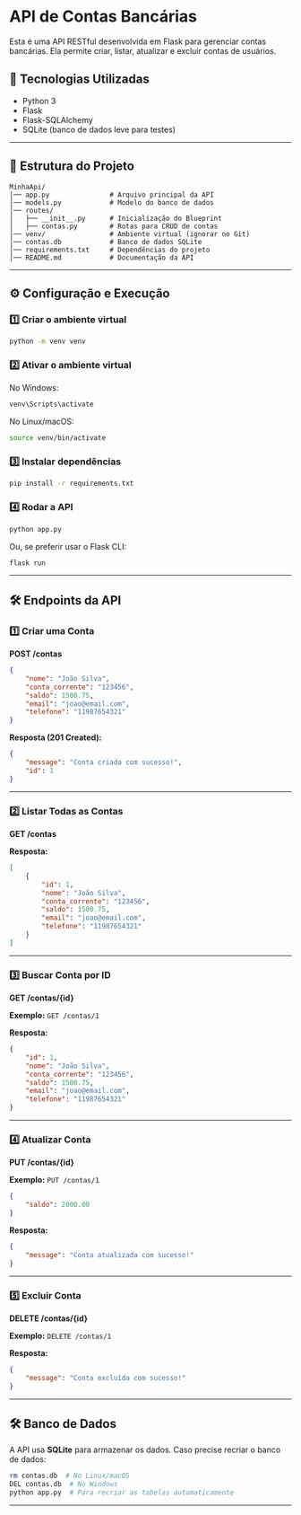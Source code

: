 # API de Contas Bancárias

Esta é uma API RESTful desenvolvida em Flask para gerenciar contas bancárias. Ela permite criar, listar, atualizar e excluir contas de usuários.

## 🚀 Tecnologias Utilizadas
- Python 3
- Flask
- Flask-SQLAlchemy
- SQLite (banco de dados leve para testes)

---

## 📁 Estrutura do Projeto
```
MinhaApi/
│── app.py               # Arquivo principal da API
│── models.py            # Modelo do banco de dados
│── routes/
│   ├── __init__.py      # Inicialização do Blueprint
│   ├── contas.py        # Rotas para CRUD de contas
│── venv/                # Ambiente virtual (ignorar no Git)
│── contas.db            # Banco de dados SQLite
│── requirements.txt     # Dependências do projeto
│── README.md            # Documentação da API
```

---

## ⚙️ Configuração e Execução

### 1️⃣ Criar o ambiente virtual
```bash
python -m venv venv
```

### 2️⃣ Ativar o ambiente virtual
No Windows:
```bash
venv\Scripts\activate
```
No Linux/macOS:
```bash
source venv/bin/activate
```

### 3️⃣ Instalar dependências
```bash
pip install -r requirements.txt
```

### 4️⃣ Rodar a API
```bash
python app.py
```
Ou, se preferir usar o Flask CLI:
```bash
flask run
```

---

## 🛠 Endpoints da API

### 1️⃣ Criar uma Conta
**POST /contas**
```json
{
    "nome": "João Silva",
    "conta_corrente": "123456",
    "saldo": 1500.75,
    "email": "joao@email.com",
    "telefone": "11987654321"
}
```
**Resposta (201 Created):**
```json
{
    "message": "Conta criada com sucesso!",
    "id": 1
}
```

---

### 2️⃣ Listar Todas as Contas
**GET /contas**

**Resposta:**
```json
[
    {
        "id": 1,
        "nome": "João Silva",
        "conta_corrente": "123456",
        "saldo": 1500.75,
        "email": "joao@email.com",
        "telefone": "11987654321"
    }
]
```

---

### 3️⃣ Buscar Conta por ID
**GET /contas/{id}**

**Exemplo:**
`GET /contas/1`

**Resposta:**
```json
{
    "id": 1,
    "nome": "João Silva",
    "conta_corrente": "123456",
    "saldo": 1500.75,
    "email": "joao@email.com",
    "telefone": "11987654321"
}
```

---

### 4️⃣ Atualizar Conta
**PUT /contas/{id}**

**Exemplo:**
`PUT /contas/1`
```json
{
    "saldo": 2000.00
}
```
**Resposta:**
```json
{
    "message": "Conta atualizada com sucesso!"
}
```

---

### 5️⃣ Excluir Conta
**DELETE /contas/{id}**

**Exemplo:**
`DELETE /contas/1`

**Resposta:**
```json
{
    "message": "Conta excluída com sucesso!"
}
```

---

## 🛠 Banco de Dados
A API usa **SQLite** para armazenar os dados. Caso precise recriar o banco de dados:
```bash
rm contas.db  # No Linux/macOS
DEL contas.db  # No Windows
python app.py  # Para recriar as tabelas automaticamente
```

---



